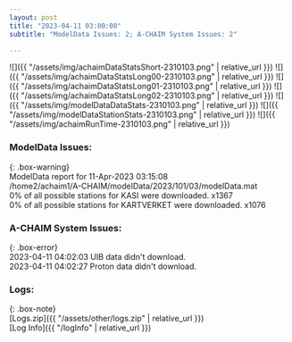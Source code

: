 ```yaml
---
layout: post
title: "2023-04-11 03:00:00"
subtitle: "ModelData Issues: 2; A-CHAIM System Issues: 2"

---
```


![]({{ "/assets/img/achaimDataStatsShort-2310103.png" | relative_url }})
![]({{ "/assets/img/achaimDataStatsLong00-2310103.png" | relative_url }})
![]({{ "/assets/img/achaimDataStatsLong01-2310103.png" | relative_url }})
![]({{ "/assets/img/achaimDataStatsLong02-2310103.png" | relative_url }})
![]({{ "/assets/img/modelDataDataStats-2310103.png" | relative_url }})
![]({{ "/assets/img/modelDataStationStats-2310103.png" | relative_url }})
![]({{ "/assets/img/achaimRunTime-2310103.png" | relative_url }})


### ModelData Issues:  
  
{: .box-warning}  
 ModelData report for 11-Apr-2023 03:15:08   
 /home2/achaim1/A-CHAIM/modelData/2023/101/03/modelData.mat   
 0% of all possible stations for KASI were downloaded. x1367   
 0% of all possible stations for KARTVERKET were downloaded. x1076   
  
### A-CHAIM System Issues:  
  
{: .box-error}  
2023-04-11 04:02:03 UIB data didn't download.  
2023-04-11 04:02:27 Proton data didn't download.  

### Logs:  
  
{: .box-note}  
[Logs.zip]({{ "/assets/other/logs.zip" | relative_url }})  
[Log Info]({{ "/logInfo" | relative_url }})  
